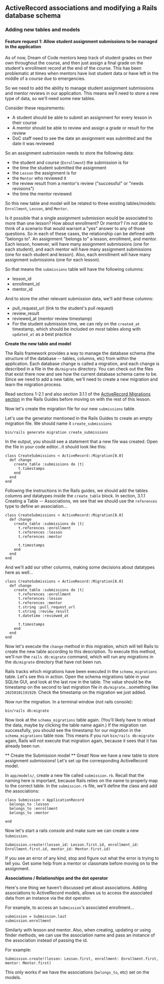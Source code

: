 ## ActiveRecord associations and modifying a Rails database schema

### Adding new tables and models
#### Feature request 1: Allow student assignment submissions to be managed in the application

As of now, Dream of Code mentors keep track of student grades on their own throughout the course, and then just assign a final grade on the student's enrollment record at the end of the course. This has been problematic at times when mentors have lost student data or have left in the middle of a course due to emergencies.

So we need to add the ability to manage student assignment submissions and mentor reviews in our application. This means we'll need to store a new type of data, so we'll need some new tables.

Consider these requirements:
- A student should be able to submit an assignment for every lesson in their course
- A mentor should be able to review and assign a grade or result for the review
- DoC staff need to see the date an assignment was submitted and the date it was reviewed

So an assignment submission needs to store the following data:
- the student and course (`Enrollment`) the submission is for
- the time the student submitted the assignment
- the `Lesson` the assignment is for
- the `Mentor` who reviewed it
- the review result from a mentor's review ("successful" or "needs revisions")
- the time the mentor reviewed

So this new table and model will be related to three existing tables/models: `Enrollment`, `Lesson`, and `Mentor`. 

Is it possible that a single assignment submission would be associated to more than one lesson? How about enrollment? Or mentor? I'm not able to think of a scenario that would warrant a "yes" answer to any of those questions. So in each of these cases, the relationship can be defined with "belongs to". An assignment "belongs to" a lesson, enrollment, and mentor. Each lesson, however, will have many assignment submissions (one for each student), and each mentor will have many assignment submissions (one for each student and lesson). Also, each enrollment will have many assignment submissions (one for each lesson).

So that means the `submissions` table will have the following columns:
- lesson_id
- enrollment_id
- mentor_id

And to store the other relevant submission data, we'll add these columns:
- pull_request_url (link to the student's pull request)
- review_result 
- reviewed_at (mentor review timestamp)
- For the student submission time, we can rely on the `created_at` timestamp, which should be included on most tables along with `updated_at` as a best practice

**Create the new table and model**

The Rails framework provides a way to manage the database schema (the structure of the database -- tables, columns, etc) from within the application. Each database change is called a migration, and each change is described in a file in the `db/migrate` directory. You can check out the files that exist there now and see how the current database schema came to be. Since we need to add a new table, we'll need to create a new migration and learn the migration process.

Read sections 1-2.1 and also section 3.1.1 of the [ActiveRecord Migrations section](https://guides.rubyonrails.org/active_record_migrations.html#creating-a-new-table) in the Rails Guides before moving on with the rest of this lesson.

Now let's create the migration file for our new `submissions` table.

Let's use the generator mentioned in the Rails Guides to create an empty migration file. We should name it `create_submissions`

```
bin/rails generate migration create_submissions
```

In the output, you should see a statement that a new file was created. Open the file in your code editor...it should look like this:

```
class CreateSubmissions < ActiveRecord::Migration[8.0]
  def change
    create_table :submissions do |t|
      t.timestamps
    end
  end
end
```

Following the instructions in the Rails guides, we should add the tables columns and datatypes inside the `create_table` block. In section, 3.1.1 Creating a Table -- Associations, we see that we should use the `references` type to define an association...

```
class CreateSubmissions < ActiveRecord::Migration[8.0]
  def change
    create_table :submissions do |t|
      t.references :enrollment
      t.references :lesson
      t.references :mentor

      t.timestamps
    end
  end
end
```

And we'll add our other columns, making some decisions about datatypes here as well...

```
class CreateSubmissions < ActiveRecord::Migration[8.0]
  def change
    create_table :submissions do |t|
      t.references :enrollment
      t.references :lesson
      t.references :mentor
      t.string :pull_request_url
      t.string :review_result
      t.datetime :reviewed_at

      t.timestamps
    end
  end
end
```

Now let's execute the `change` method in this migration, which will tell Rails to create the new table according to this description. To execute this method, we'll run the `rails db:migrate` command, which will run any migrations in the `db/migrate` directory that have not been run.

Rails tracks which migrations have been executed in the `schema_migrations` table. Let's see this in action. Open the schema migrations table in your SQLite GUI, and look at the last row in the table. The value should be the timestamp on the second to last migration file in `db/migrate`...something like `20250101191920`. Check the timestamp on the migration we just added.

Now run the migration. In a terminal window (not rails console):

```
bin/rails db:migrate
```

Now look at the `schema_migrations` table again. (You'll likely have to reload the data, maybe by clicking the table name again.) If the migration ran successfully, you should see the timestamp for our migration in the `schema_migrations` table now. This means if you run `bin/rails db:migrate` again, Rails will not execute that migration again, because it sees that it has already been run.

** Create the Submission model **
Great! Now we have a new table to store assignment submissions! Let's set up the corresponding ActiveRecord model.

In `app/models/`, create a new file called `submission.rb`. Recall that the naming here is important, because Rails relies on the name to properly map to the correct table. In the `submission.rb` file, we'll define the class and add the associations:

```
class Submission < ApplicationRecord
  belongs_to :lesson
  belongs_to :enrollment
  belongs_to :mentor

end
```

Now let's start a rails console and make sure we can create a new `Submission`.

```
Submission.create!(lesson_id: Lesson.first.id, enrollment_id: Enrollment.first.id, mentor_id: Mentor.first.id)
```

If you see an error of any kind, stop and figure out what the error is trying to tell you. Get some help from a mentor or classmate before moving on to the assignment.

**Associations / Relationships and the dot operator**

Here's one thing we haven't discussed yet about associations. Adding associations to ActiveRecord models, allows us to access the associated data from an instance via the dot operator.

For example, to access an `Submission`'s associated enrollment...
```
submission = Submission.last
submission.enrollment
```

Similarly with lesson and mentor. Also, when creating, updating or using finder methods, we can use the association name and pass an instance of the association instead of passing the id.

For example:
```
Submission.create!(lesson: Lesson.first, enrollment: Enrollment.first, mentor: Mentor.first)
```
This only works if we have the associations (`belongs_to`, etc) set on the models.
